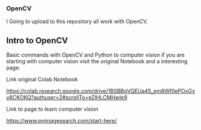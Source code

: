### OpenCV

I Going to upload to this repository all work with OpenCV.

## Intro to OpenCV 

Basic commands with OpenCV and Python to computer vision if you are starting with computer vision visit the original Notebook and a interesting page.

Link original Colab Notebook

https://colab.research.google.com/drive/1BSBBqVQEUa45_em8Wf0ePOxGyv8CKOKQ?authuser=2#scrollTo=eZlHLCMHwle9

Link to page to learn computer vision

https://www.pyimagesearch.com/start-here/
